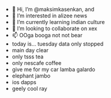 - 👋 Hi, I’m @maksimkasenkan, and
- 👀 I’m interested in alizee news
- 🌱 I’m currently learning indian culture
- 💞️ I’m looking to collaborate on xex
- 📫 OOga booga not not bear
- today is... tuesday data only stopped
- main day clear
- only tsss tea
- only nescafe coffee
- give me for my car lamba galardo
- elephant jambo
- ios dapps
- geely cool ray
